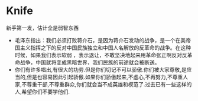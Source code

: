 # Knife
新手第一发，估计全是弱智东西
* 毛泽东指出：我们必须打败蒋介石，是因为蒋介石发动的战争，是一个在美帝国主义指挥之下的反对中国民族独立和中国人名解放的反革命的战争。在这种时候，如果我们表示软弱 ，表示退让，不敢坚决地起来用革命张正啊反对反革命战争，中国就将变成黑暗世界，我们民族的前途就会被断送。
* 你们有许多唱出,有很大的功劳.但是你们切记不可以骄傲.你们被大家尊敬,是应当的,但是也容易因此引起骄傲.如果你们骄傲起来,不虚心,不再努力,不尊重人家,不尊重干部,不尊重群众,你们就会当不成英雄和模范了.过去已有一些这样的人,希望你们不要学他们.
